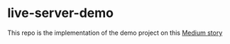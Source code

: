 # live-server-demo
This repo is the implementation of the demo project on this [Medium story](https://medium.com/@rewal34/build-a-live-streaming-server-using-rtmp-and-hls-with-node-media-server-on-docker-089c8487ccd7)
